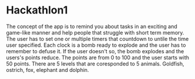 # Hackathlon1

The concept of the app is to remind you about tasks in an exciting and game-like manner
and help people that struggle with short term memory. The user has to set one or multiple 
timers that countdown to untile the time user specified. Each clock is a bomb ready to explode
and the user has to remember to defuse it. If the user doesn't so, the bomb explodes and the
users's points reduce. The points are from 0 to 100 and the user starts with 50 points. 
There are 5 levels that are coresponded to 5 animals. Goldfish, ostrich, fox, elephant and dolphin.
